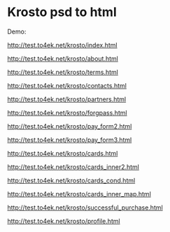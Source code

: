 Krosto psd to html
=======
Demo:

http://test.to4ek.net/krosto/index.html

http://test.to4ek.net/krosto/about.html

http://test.to4ek.net/krosto/terms.html

http://test.to4ek.net/krosto/contacts.html

http://test.to4ek.net/krosto/partners.html

http://test.to4ek.net/krosto/forgpass.html

http://test.to4ek.net/krosto/pay_form2.html

http://test.to4ek.net/krosto/pay_form3.html

http://test.to4ek.net/krosto/cards.html

http://test.to4ek.net/krosto/cards_inner2.html

http://test.to4ek.net/krosto/cards_cond.html

http://test.to4ek.net/krosto/cards_inner_map.html

http://test.to4ek.net/krosto/successful_purchase.html

http://test.to4ek.net/krosto/profile.html


